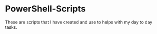 # PowerShell-Scripts
These are scripts that I have created and use to helps with my day to day tasks.
